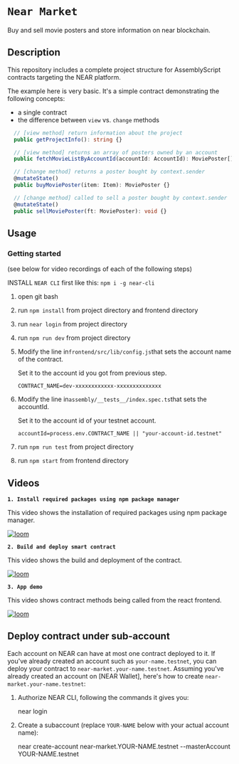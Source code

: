 # `Near Market`

Buy and sell movie posters and store information on near blockchain.

## Description

This repository includes a complete project structure for AssemblyScript contracts targeting the NEAR platform.

The example here is very basic. It's a simple contract demonstrating the following concepts:

- a single contract
- the difference between `view` vs. `change` methods

```ts
  // [view method] return information about the project
  public getProjectInfo(): string {}

  // [view method] returns an array of posters owned by an account
  public fetchMovieListByAccountId(accountId: AccountId): MoviePoster[] {}

  // [change method] returns a poster bought by context.sender
  @mutateState()
  public buyMoviePoster(item: Item): MoviePoster {}

  // [change method] called to sell a poster bought by context.sender
  @mutateState()
  public sellMoviePoster(ft: MoviePoster): void {}
```

## Usage

### Getting started

(see below for video recordings of each of the following steps)

INSTALL `NEAR CLI` first like this: `npm i -g near-cli`

1. open git bash
2. run `npm install` from project directory and frontend directory
3. run `near login` from project directory
4. run `npm run dev` from project directory
5. Modify the line in`frontend/src/lib/config.js`that sets the account name of the contract.

   Set it to the account id you got from previous step.

   `CONTRACT_NAME=dev-xxxxxxxxxxxx-xxxxxxxxxxxxxx`

6. Modify the line in`assembly/__tests__/index.spec.ts`that sets the accountId.

   Set it to the account id of your testnet account.

   `accountId=process.env.CONTRACT_NAME || "your-account-id.testnet"`

7. run `npm run test` from project directory
8. run `npm start` from frontend directory

## Videos

**`1. Install required packages using npm package manager`**

This video shows the installation of required packages using npm package manager.

[![loom](https://cdn.loom.com/sessions/thumbnails/ff192b7c4be54952a23289a04f9388ec-with-play.gif)](https://www.loom.com/share/ff192b7c4be54952a23289a04f9388ec?sharedAppSource=personal_library)

**`2. Build and deploy smart contract`**

This video shows the build and deployment of the contract.

[![loom](https://cdn.loom.com/sessions/thumbnails/b60f843a6db54d9abad84c44841e9a02-with-play.gif)](https://www.loom.com/share/b60f843a6db54d9abad84c44841e9a02?sharedAppSource=personal_library)

**`3. App demo`**

This video shows contract methods being called from the react frontend.

[![loom](https://cdn.loom.com/sessions/thumbnails/f719e7fea2754e11889ec520d3df15f2-with-play.gif)](https://www.loom.com/share/f719e7fea2754e11889ec520d3df15f2)

## Deploy contract under sub-account

Each account on NEAR can have at most one contract deployed to it. If you've already created an account such as `your-name.testnet`, you can deploy your contract to `near-market.your-name.testnet`. Assuming you've already created an account on [NEAR Wallet], here's how to create `near-market.your-name.testnet`:

1. Authorize NEAR CLI, following the commands it gives you:

   near login

2. Create a subaccount (replace `YOUR-NAME` below with your actual account name):

   near create-account near-market.YOUR-NAME.testnet --masterAccount YOUR-NAME.testnet

